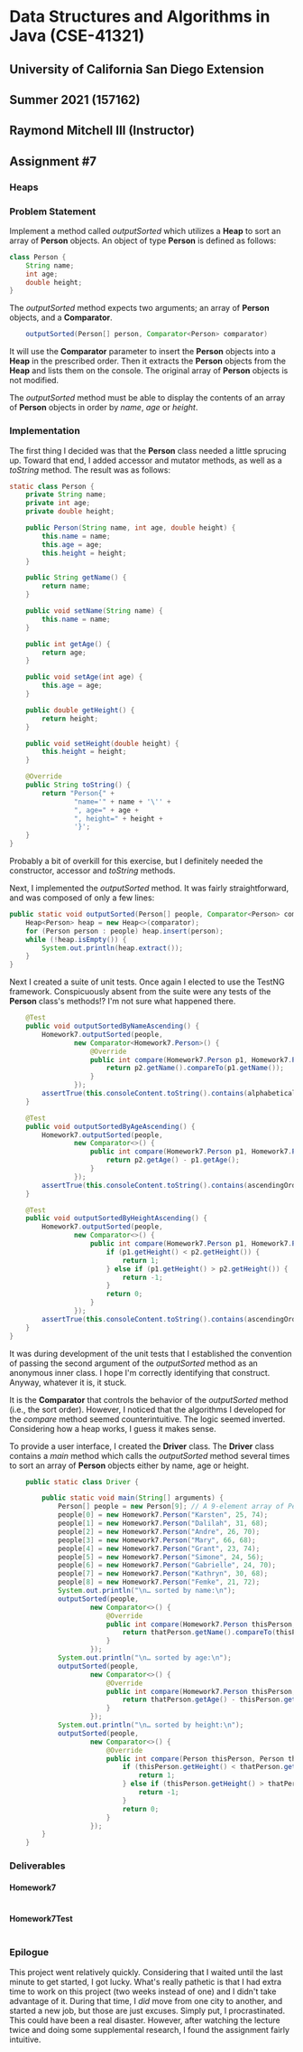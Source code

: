 # Data Structures and Algorithms in Java (CSE-41321)
## University of California San Diego Extension
## Summer 2021 (157162)
## Raymond Mitchell III (Instructor)
## Assignment #7
### Heaps
### Problem Statement
Implement a method called *outputSorted* which utilizes a **Heap** to sort an array of **Person** objects. An object of
type **Person** is defined as follows:
```java
class Person {
    String name;
    int age;
    double height;
}
```
The *outputSorted* method expects two arguments; an array of **Person** objects, and a **Comparator**.
```java
    outputSorted(Person[] person, Comparator<Person> comparator)
```
It will use the
**Comparator** parameter to insert the **Person** objects into a **Heap** in the prescribed order. Then it extracts the
**Person** objects from the **Heap** and lists them on the console. The original array of **Person** objects is not 
modified.

The _outputSorted_ method must be able to display the contents of an array of **Person** objects in order by _name_, 
_age_ or _height_.
### Implementation
The first thing I decided was that the **Person** class needed a little sprucing up. Toward that end, I added 
accessor and mutator methods, as well as a *toString* method. The result was as follows:
```java
static class Person {
    private String name;
    private int age;
    private double height;

    public Person(String name, int age, double height) {
        this.name = name;
        this.age = age;
        this.height = height;
    }

    public String getName() {
        return name;
    }

    public void setName(String name) {
        this.name = name;
    }

    public int getAge() {
        return age;
    }

    public void setAge(int age) {
        this.age = age;
    }

    public double getHeight() {
        return height;
    }

    public void setHeight(double height) {
        this.height = height;
    }

    @Override
    public String toString() {
        return "Person{" +
                "name='" + name + '\'' +
                ", age=" + age +
                ", height=" + height +
                '}';
    }
}

```
Probably a bit of overkill for this exercise, but I definitely needed the constructor, accessor and *toString* methods.

Next, I implemented the *outputSorted* method. It was fairly straightforward, and was composed of only a few lines:
```java
public static void outputSorted(Person[] people, Comparator<Person> comparator) {
    Heap<Person> heap = new Heap<>(comparator);
    for (Person person : people) heap.insert(person);
    while (!heap.isEmpty()) {
        System.out.println(heap.extract());
    }
}

```
Next I created a suite of unit tests. Once again I elected to use the TestNG framework. Conspicuously absent from the
suite were any tests of the **Person** class's methods!? I'm not sure what happened there.
```java
    @Test
    public void outputSortedByNameAscending() {
        Homework7.outputSorted(people,
                new Comparator<Homework7.Person>() {
                    @Override
                    public int compare(Homework7.Person p1, Homework7.Person p2) {
                        return p2.getName().compareTo(p1.getName());
                    }
                });
        assertTrue(this.consoleContent.toString().contains(alphabeticalOrderByName));
    }

    @Test
    public void outputSortedByAgeAscending() {
        Homework7.outputSorted(people,
                new Comparator<>() {
                    public int compare(Homework7.Person p1, Homework7.Person p2) {
                        return p2.getAge() - p1.getAge();
                    }
                });
        assertTrue(this.consoleContent.toString().contains(ascendingOrderByAge));
    }

    @Test
    public void outputSortedByHeightAscending() {
        Homework7.outputSorted(people,
                new Comparator<>() {
                    public int compare(Homework7.Person p1, Homework7.Person p2) {
                        if (p1.getHeight() < p2.getHeight()) {
                            return 1;
                        } else if (p1.getHeight() > p2.getHeight()) {
                            return -1;
                        }
                        return 0;
                    }
                });
        assertTrue(this.consoleContent.toString().contains(ascendingOrderByHeight));
    }
}

```
It was during development of the unit tests that I established the convention of passing the second argument of the 
*outputSorted* method as an anonymous inner class. I hope I'm correctly identifying that construct. Anyway, whatever 
it is, it stuck.

It is the **Comparator** that controls the behavior of the *outputSorted* method (i.e., the sort order). However, I
noticed that the algorithms I developed for the *compare* method seemed counterintuitive. The logic seemed inverted.
Considering how a heap works, I guess it makes sense.

To provide a user interface, I created the **Driver** class. The **Driver** class contains a *main* method which 
calls the *outputSorted* method several times to sort an array of **Person** objects either by name, age or height.
```java
    public static class Driver {

        public static void main(String[] arguments) {
            Person[] people = new Person[9]; // A 9-element array of Person objects
            people[0] = new Homework7.Person("Karsten", 25, 74);
            people[1] = new Homework7.Person("Dalilah", 31, 68);
            people[2] = new Homework7.Person("Andre", 26, 70);
            people[3] = new Homework7.Person("Mary", 66, 68);
            people[4] = new Homework7.Person("Grant", 23, 74);
            people[5] = new Homework7.Person("Simone", 24, 56);
            people[6] = new Homework7.Person("Gabrielle", 24, 70);
            people[7] = new Homework7.Person("Kathryn", 30, 68);
            people[8] = new Homework7.Person("Femke", 21, 72);
            System.out.println("\n… sorted by name:\n");
            outputSorted(people,
                    new Comparator<>() {
                        @Override
                        public int compare(Homework7.Person thisPerson, Homework7.Person thatPerson) {
                            return thatPerson.getName().compareTo(thisPerson.getName());
                        }
                    });
            System.out.println("\n… sorted by age:\n");
            outputSorted(people,
                    new Comparator<>() {
                        @Override
                        public int compare(Homework7.Person thisPerson, Homework7.Person thatPerson) {
                            return thatPerson.getAge() - thisPerson.getAge();
                        }
                    });
            System.out.println("\n… sorted by height:\n");
            outputSorted(people,
                    new Comparator<>() {
                        @Override
                        public int compare(Person thisPerson, Person thatPerson) {
                            if (thisPerson.getHeight() < thatPerson.getHeight()) {
                                return 1;
                            } else if (thisPerson.getHeight() > thatPerson.getHeight()) {
                                return -1;
                            }
                            return 0;
                        }
                    });
        }
    }

```
### Deliverables
#### Homework7
```java

```
#### Homework7Test
```java

```
### Epilogue
This project went relatively quickly. Considering that I waited until the last minute to get started, I got lucky.
What's really pathetic is that I had extra time to work on this project (two weeks instead of one) and I didn't take
advantage of it. During that time, I *did* move from one city to another, and started a new job, but those are just
excuses. Simply put, I procrastinated. This could have been a real disaster. However, after watching the lecture
twice and doing some supplemental research, I found the assignment fairly intuitive.